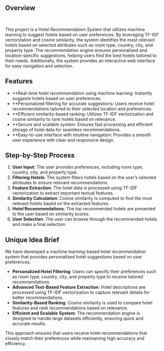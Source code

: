 ## **Overview**
<p>&nbsp;</p>
This project is a Hotel Recommendation System that utilizes machine learning to suggest hotels based on user preferences. By leveraging TF-IDF vectorization and cosine similarity, the system identifies the most relevant hotels based on selected attributes such as room type, country, city, and property type.
The recommendation engine ensures personalized and location-specific suggestions, helping users find the best hotels tailored to their needs. Additionally, the system provides an interactive web interface for easy navigation and selection.

## **Features**

- **Real-time hotel recommendation using machine learning: Instantly suggests hotels based on user preferences.
- **Personalized filtering for accurate suggestions: Users receive hotel recommendations tailored to their selected location and preferences.
- **Efficient similarity-based ranking: Utilizes TF-IDF vectorization and cosine similarity to rank hotels based on relevance.
- **Secure and scalable system: Ensures fast processing and efficient storage of hotel data for seamless recommendations.
- **Easy-to-use interface with intuitive navigation: Provides a smooth user experience with clear and responsive design.

## **Step-by-Step Process**  

1. **User Input**: The user provides preferences, including room type, country, city, and property type.  
2. **Filtering Hotels**: The system filters hotels based on the user’s selected attributes to ensure relevant recommendations.  
3. **Feature Extraction**: The hotel data is processed using TF-IDF vectorization to extract important textual features.  
4. **Similarity Calculation**: Cosine similarity is computed to find the most relevant hotels based on the extracted features.  
5. **Hotel Recommendations**: The top recommended hotels are presented to the user based on similarity scores.  
6. **User Selection**: The user can browse through the recommended hotels and make a final selection.  


## **Unique Idea Brief**  

We have developed a machine learning-based hotel recommendation system that provides personalized hotel suggestions based on user preferences.  

- **Personalized Hotel Filtering**: Users can specify their preferences such as room type, country, city, and property type to receive tailored recommendations.  
- **Advanced Text-Based Feature Extraction**: Hotel descriptions are processed using TF-IDF vectorization to capture relevant details for better recommendations.  
- **Similarity-Based Ranking**: Cosine similarity is used to compare hotel features and rank recommendations based on relevance.  
- **Efficient and Scalable System**: The recommendation engine is designed to handle large datasets efficiently, ensuring quick and accurate results.  

This approach ensures that users receive hotel recommendations that closely match their preferences while maintaining high accuracy and efficiency.  

